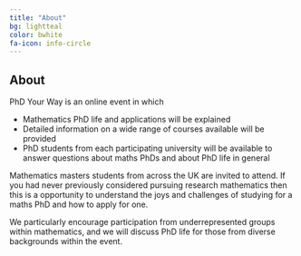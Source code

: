 ```yaml
---
title: "About"
bg: lightteal
color: bwhite
fa-icon: info-circle
---
```



## About

PhD Your Way is an online event in which

* Mathematics PhD life and applications will be explained
* Detailed information on a wide range of courses available will be provided
* PhD students from each participating university will be available to answer questions about maths PhDs and about PhD life in general

Mathematics masters students from across the UK are invited to attend. If you had never previously considered pursuing research mathematics then this is a opportunity to understand the joys and challenges of studying for a maths PhD and how to apply for one.

We particularly encourage participation from underrepresented groups within mathematics, and we will discuss PhD life for those from diverse backgrounds within the event.
